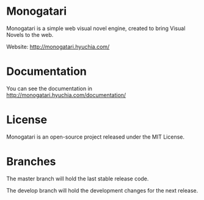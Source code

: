 # Monogatari
Monogatari is a simple web visual novel engine, created to bring Visual Novels to the web.

Website: http://monogatari.hyuchia.com/

# Documentation
You can see the documentation in http://monogatari.hyuchia.com/documentation/

# License
Monogatari is an open-source project released under the MIT License.

# Branches
The master branch will hold the last stable release code.

The develop branch will hold the development changes for the next release.


